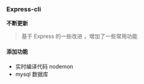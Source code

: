 ### Express-cli

**不断更新**

> 基于 Express 的一些改进 ，增加了一些常用功能


#### 添加功能

- 实时编译代码  nodemon
- mysql 数据库 



























<!-- end -->

